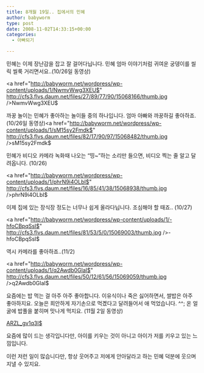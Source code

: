 ```yaml
---
title: 8개월 19일.. 집에서의 민혜
author: babyworm
type: post
date: 2008-11-02T14:33:15+00:00
categories:
  - 아빠되기

---
```

민혜는 이제 장난감을 잡고 잘 걸어다닙니다. 민혜 엄마 이야기처럼 귀여운 궁뎅이를 씰릭 씰룩 거리면서요..(10/26일 동영상)

<a href="http://babyworm.net/wordpress/wp-content/uploads/1/NwmvWwg3XEU$" http://cfs3.flvs.daum.net/files/27/89/77/90/15068166/thumb.jpg />NwmvWwg3XEU$</a>

까꿍 놀이는 민혜가 좋아하는 놀이들 중의 하나입니다. 엄마 아빠와 까꿍하길 좋아하죠.(10/26일 동영상)<a href="http://babyworm.net/wordpress/wp-content/uploads/1/sM15sy2Fmdk$" http://cfs3.flvs.daum.net/files/82/17/90/97/15068482/thumb.jpg />sM15sy2Fmdk$</a>

민혜가 비디오 카메라 녹화때 나오는 “띵~”하는 소리만 들으면, 비디오 찍는 줄 알고 달려옵니다. (10/26)

<a href="http://babyworm.net/wordpress/wp-content/uploads/1/phrN9i4OLbI$" http://cfs3.flvs.daum.net/files/16/85/41/38/15068938/thumb.jpg />phrN9i4OLbI$</a>

이제 집에 있는 장식장 정도는 너무나 쉽게 올라다닙니다. 조심해야 할 때죠.. (10/27)

<a href="http://babyworm.net/wordpress/wp-content/uploads/1/-hfoCBpqSsI$" http://cfs3.flvs.daum.net/files/81/53/5/0/15069003/thumb.jpg />-hfoCBpqSsI$</a>

역시 카메라를 좋아하죠..(11/2)

<a href="http://babyworm.net/wordpress/wp-content/uploads/1/q2Awdb0GlaI$" http://cfs3.flvs.daum.net/files/50/12/61/56/15069059/thumb.jpg />q2Awdb0GlaI$</a>

요즘에는 밥 먹는 걸 아주 아주 좋아합니다. 이유식이나 죽은 싫어하면서, 쌀밥은 아주 좋아하지요. 오늘은 희안하게 자기손으로 먹곘다고 달려들어서 애 먹었습니다. ^^; 온 얼굴에 밥풀을 붙히며 맛나게 먹지요. (11월 2일 동영상)</p> 
  
  <p>
    <a href="http://babyworm.net/wordpress/wp-content/uploads/1/ARZL_gv1q3I$" http://cfs3.flvs.daum.net/files/33/55/27/32/15068520/thumb.jpg />ARZL_gv1q3I$</a>
  </p>
  
  <div>
    요즘에 많이 드는 생각입니다만, 아이를 키우는 것이 아니고 아이가 저를 키우고 있는 느낌입니다.

이런 저런 일이 많습니다만, 항상 웃어주고 저에게 안아달라고 하는 민혜 덕분에 웃으며 지낼 수 있지요.
</div>
